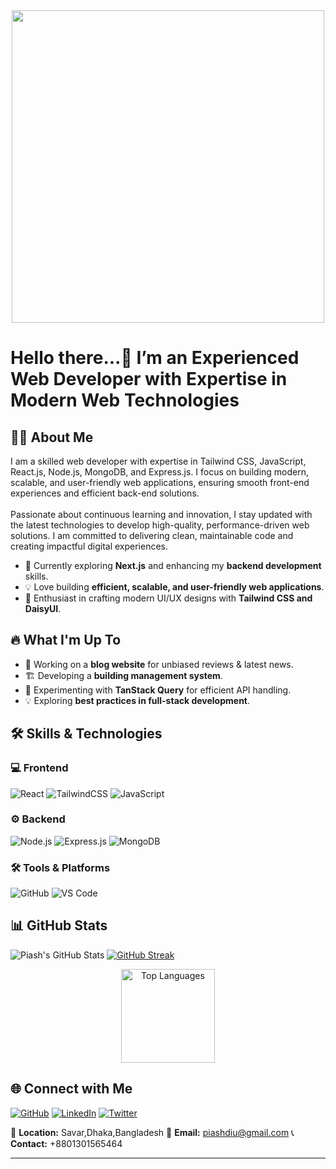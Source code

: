 <div align="center">
  <img height="500" src="https://i.ibb.co.com/vC42Gk74/Banner-Image.png"  />
</div>

###

<h1 align="left">Hello there...👋 I’m an Experienced Web Developer with Expertise in Modern Web Technologies</h1>


## 👨‍💻 About Me
<p align="left">I am a skilled web developer with expertise in Tailwind CSS, JavaScript, React.js, Node.js, MongoDB, and Express.js. I focus on  building modern, scalable, and user-friendly web applications, ensuring smooth front-end experiences and efficient back-end solutions.<br><br>Passionate about continuous learning and innovation, I stay updated with the latest technologies to develop high-quality, performance-driven web solutions. I am committed to delivering clean, maintainable code and creating impactful digital experiences.</p>

- 🌱 Currently exploring **Next.js** and enhancing my **backend development** skills.
- 💡 Love building **efficient, scalable, and user-friendly web applications**.
- 🎨 Enthusiast in crafting modern UI/UX designs with **Tailwind CSS and DaisyUI**.

## 🔥 What I'm Up To

- 🚀 Working on a **blog website** for unbiased reviews & latest news.
- 🏗️ Developing a **building management system**.
- 🔄 Experimenting with **TanStack Query** for efficient API handling.
- 💡 Exploring **best practices in full-stack development**.

## 🛠️ Skills & Technologies

### 💻 Frontend
![React](https://img.shields.io/badge/React-61DAFB?style=for-the-badge&logo=react&logoColor=white)
![TailwindCSS](https://img.shields.io/badge/TailwindCSS-38B2AC?style=for-the-badge&logo=tailwind-css&logoColor=white)
![JavaScript](https://img.shields.io/badge/JavaScript-F7DF1E?style=for-the-badge&logo=javascript&logoColor=black)

### ⚙️ Backend
![Node.js](https://img.shields.io/badge/Node.js-339933?style=for-the-badge&logo=node.js&logoColor=white)
![Express.js](https://img.shields.io/badge/Express.js-000000?style=for-the-badge&logo=express&logoColor=white)
![MongoDB](https://img.shields.io/badge/MongoDB-47A248?style=for-the-badge&logo=mongodb&logoColor=white)

### 🛠️ Tools & Platforms
![GitHub](https://img.shields.io/badge/GitHub-181717?style=for-the-badge&logo=github&logoColor=white)
![VS Code](https://img.shields.io/badge/VS%20Code-007ACC?style=for-the-badge&logo=visual-studio-code&logoColor=white)


## 📊 GitHub Stats

![Piash's GitHub Stats](https://github-readme-stats.vercel.app/api?username=piash2k&show_icons=true&theme=dark&height=150)
  <a href="https://git.io/streak-stats">
    <img src="https://nirzak-streak-stats.vercel.app?user=piash2k&theme=dark&height=140" alt="GitHub Streak" />
  </a>

<p align="center">
  <img src="https://github-readme-stats.vercel.app/api/top-langs/?username=piash2k&layout=compact&theme=dark" height="150" alt="Top Languages" />
</p>

## 🌐 Connect with Me

[![GitHub](https://img.shields.io/badge/GitHub-100000?style=for-the-badge&logo=github&logoColor=white)](https://github.com/piash2k)
[![LinkedIn](https://img.shields.io/badge/LinkedIn-0077B5?style=for-the-badge&logo=linkedin&logoColor=white)](https://www.linkedin.com/in/piash-islam-2k)
[![Twitter](https://img.shields.io/badge/Twitter-1DA1F2?style=for-the-badge&logo=twitter&logoColor=white)](https://x.com/PiashIslam2K)

📍 **Location:** Savar,Dhaka,Bangladesh
📧 **Email:** piashdiu@gmail.com
📞 **Contact:** +8801301565464

---

